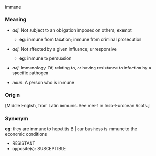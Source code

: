 immune
### Meaning
+ _adj_: Not subject to an obligation imposed on others; exempt
    + __eg__: immune from taxation; immune from criminal prosecution
+ _adj_: Not affected by a given influence; unresponsive
    + __eg__: immune to persuasion
+ _adj_: Immunology. Of, relating to, or having resistance to infection by a specific pathogen

+ _noun_: A person who is immune

### Origin

[Middle English, from Latin immūnis. See mei-1 in Indo-European Roots.]

### Synonym

__eg__: they are immune to hepatitis B | our business is immune to the economic conditions

+ RESISTANT
+ opposite(s): SUSCEPTIBLE


